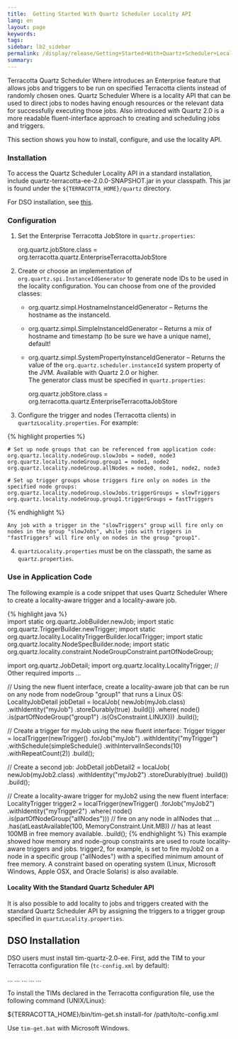 ```yaml
---
title:  Getting Started With Quartz Scheduler Locality API  
lang: en
layout: page
keywords:
tags:
sidebar: lb2_sidebar
permalink: /display/release/Getting+Started+With+Quartz+Scheduler+Locality+API
summary:
---
```


Terracotta Quartz Scheduler Where introduces an Enterprise feature that allows jobs and triggers to be run on specified Terracotta clients instead of randomly chosen ones. Quartz Scheduler Where is a locality API that can be used to direct jobs to nodes having enough resources or the relevant data for successfully executing those jobs. Also introduced with Quartz 2.0 is a more readable fluent-interface approach to creating and scheduling jobs and triggers.

This section shows you how to install, configure, and use the locality API.

### Installation

To access the Quartz Scheduler Locality API in a standard installation, include quartz-terracotta-ee-2.0.0-SNAPSHOT.jar in your classpath. This jar is found under the `${TERRACOTTA_HOME}/quartz` directory.

For DSO installation, see [this](#dso-installation).

### Configuration

1.  Set the Enterprise Terracotta JobStore in `quartz.properties`:
    
    org.quartz.jobStore.class = org.terracotta.quartz.EnterpriseTerracottaJobStore
    
2.  Create or choose an implementation of `org.quartz.spi.InstanceIdGenerator` to generate node IDs to be used in the locality configuration. You can choose from one of the provided classes:
    *   org.quartz.simpl.HostnameInstanceIdGenerator – Returns the hostname as the instanceId.
    *   org.quartz.simpl.SimpleInstanceIdGenerator – Returns a mix of hostname and timestamp (to be sure we have a unique name), default!
    *   org.quartz.simpl.SystemPropertyInstanceIdGenerator – Returns the value of the `org.quartz.scheduler.instanceId` system property of the JVM. Available with Quartz 2.0 or higher.  
        The generator class must be specified in `quartz.properties`:
        
        org.quartz.jobStore.class = org.terracotta.quartz.EnterpriseTerracottaJobStore
        
3.  Configure the trigger and nodes (Terracotta clients) in `quartzLocality.properties`. For example:

{% highlight properties %}
    
    # Set up node groups that can be referenced from application code:
    org.quartz.locality.nodeGroup.slowJobs = node0, node3
    org.quartz.locality.nodeGroup.group1 = node1, node2
    org.quartz.locality.nodeGroup.allNodes = node0, node1, node2, node3
    
    # Set up trigger groups whose triggers fire only on nodes in the specified node groups:
    org.quartz.locality.nodeGroup.slowJobs.triggerGroups = slowTriggers
    org.quartz.locality.nodeGroup.group1.triggerGroups = fastTriggers
{% endhighlight %}

    Any job with a trigger in the "slowTriggers" group will fire only on nodes in the group "slowJobs", while jobs with triggers in "fastTriggers" will fire only on nodes in the group "group1".

4.  `quartzLocality.properties` must be on the classpath, the same as `quartz.properties`.

### Use in Application Code

The following example is a code snippet that uses Quartz Scheduler Where to create a locality-aware trigger and a locality-aware job.

{% highlight java %}        
import static org.quartz.JobBuilder.newJob;
import static org.quartz.TriggerBuilder.newTrigger;
import static org.quartz.locality.LocalityTriggerBuilder.localTrigger;
import static org.quartz.locality.NodeSpecBuilder.node;
import static org.quartz.locality.constraint.NodeGroupConstraint.partOfNodeGroup;

import org.quartz.JobDetail;
import org.quartz.locality.LocalityTrigger;
// Other required imports ...

// Using the new fluent interface, create a locality-aware job that can be run on any node from nodeGroup "group1" that runs a Linux OS:
LocalityJobDetail jobDetail =
         localJob(
             newJob(myJob.class)
                 .withIdentity("myJob")
                 .storeDurably(true)
                 .build())
             .where(
                 node()
                     .is(partOfNodeGroup("group1")
                     .is(OsConstraint.LINUX)))
             .build();

// Create a trigger for myJob using the new fluent interface:
Trigger trigger =
         localTrigger(newTrigger()
             .forJob("myJob")
             .withIdentity("myTrigger")
             .withSchedule(simpleSchedule()
                    .withIntervalInSeconds(10)
                    .withRepeatCount(2))
             .build();

// Create a second job:
JobDetail jobDetail2 =
         localJob(
             newJob(myJob2.class)
                 .withIdentity("myJob2")
                 .storeDurably(true)
                 .build())
             .build();

// Create a locality-aware trigger for myJob2 using the new fluent interface:
LocalityTrigger trigger2 =
         localTrigger(newTrigger()
             .forJob("myJob2")
             .withIdentity("myTrigger2")
             .where(
                 node()
                     .is(partOfNodeGroup("allNodes")))  // fire on any node in allNodes that ... 
                     .has(atLeastAvailable(100, MemoryConstraint.Unit.MB))  // has at least 100MB in free memory available.
             .build();
{% endhighlight %}
This example showed how memory and node-group constraints are used to route locality-aware triggers and jobs. trigger2, for example, is set to fire myJob2 on a node in a specific group ("allNodes") with a specified minimum amount of free memory. A constraint based on operating system (Linux, Microsoft Windows, Apple OSX, and Oracle Solaris) is also available.

#### Locality With the Standard Quartz Scheduler API

It is also possible to add locality to jobs and triggers created with the standard Quartz Scheduler API by assigning the triggers to a trigger group specified in `quartzLocality.properties`.

DSO Installation
----------------

DSO users must install tim-quartz-2.0-ee. First, add the TIM to your Terracotta configuration file (`tc-config.xml` by default):

...
<clients>
  ...
  <modules>
    <module name="tim-quartz-2.0-ee" />
    ...
  </modules>
  ...
</clients>
...

To install the TIMs declared in the Terracotta configuration file, use the following command (UNIX/Linux):

${TERRACOTTA\_HOME}/bin/tim-get.sh install-for /path/to/tc-config.xml

Use `tim-get.bat` with Microsoft Windows.


